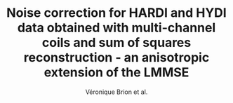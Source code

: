 ---
cat: gaia
subcat: ginkgo
bestof: false
author: Véronique Brion et al.
title: Noise correction for HARDI and HYDI data obtained with multi-channel coils and sum of squares reconstruction - an anisotropic extension of the LMMSE
journal: Magnetic Resonance Imaging
year: 2013
type: article
doi: 10.1016/j.mri.2013.04.002
---